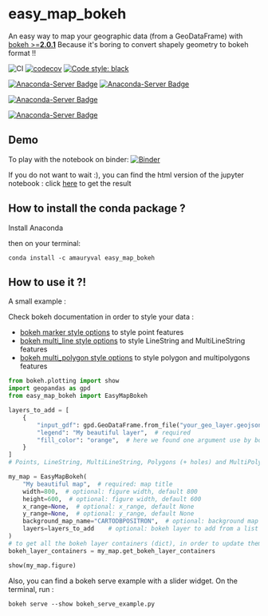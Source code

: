 # easy_map_bokeh
An easy way to map your geographic data (from a GeoDataFrame) with [bokeh >=__2.0.1__](https://github.com/bokeh/bokeh/tree/2.0.1)
Because it's boring to convert shapely geometry to bokeh format !!

![CI](https://github.com/amauryval/easy_map_bokeh/workflows/CI/badge.svg)
[![codecov](https://codecov.io/gh/amauryval/easy_map_bokeh/branch/master/graph/badge.svg)](https://codecov.io/gh/amauryval/easy_map_bokeh)
[![Code style: black](https://img.shields.io/badge/code%20style-black-000000.svg)](https://github.com/ambv/black)

[![Anaconda-Server Badge](https://anaconda.org/amauryval/easy_map_bokeh/badges/version.svg)](https://anaconda.org/amauryval/easy_map_bokeh)
[![Anaconda-Server Badge](https://anaconda.org/amauryval/easy_map_bokeh/badges/latest_release_date.svg)](https://anaconda.org/amauryval/easy_map_bokeh)

[![Anaconda-Server Badge](https://anaconda.org/amauryval/easy_map_bokeh/badges/platforms.svg)](https://anaconda.org/amauryval/easy_map_bokeh)

[![Anaconda-Server Badge](https://anaconda.org/amauryval/easy_map_bokeh/badges/installer/conda.svg)](https://conda.anaconda.org/amauryval)


## Demo

To play with the notebook on binder: [![Binder](https://mybinder.org/badge_logo.svg)](https://mybinder.org/v2/gh/amauryval/easy_map_bokeh/master?filepath=example.ipynb)

If you do not want to wait :), you can find the html version of the jupyter notebook : click [here](https://amauryval.github.io/easy_map_bokeh/) to get the result


## How to install the conda package ?
Install Anaconda

then on your terminal:
```
conda install -c amauryval easy_map_bokeh
```


## How to use it ?!

A small example :

Check bokeh documentation in order to style your data :
    
* [bokeh marker style options](https://docs.bokeh.org/en/latest/docs/reference/models/markers.html) to style point features
* [bokeh multi_line style options](https://docs.bokeh.org/en/latest/docs/reference/plotting.html?highlight=multi_polygons#bokeh.plotting.figure.Figure.multi_line) to style LineString and MultiLineString features
* [bokeh multi_polygon style options](https://docs.bokeh.org/en/latest/docs/reference/plotting.html?highlight=multi_polygons#bokeh.plotting.figure.Figure.multi_polygons) to style polygon and multipolygons features

```python
from bokeh.plotting import show
import geopandas as gpd
from easy_map_bokeh import EasyMapBokeh

layers_to_add = [
    {
        "input_gdf": gpd.GeoDataFrame.from_file("your_geo_layer.geojson"),
        "legend": "My beautiful layer",  # required
        "fill_color": "orange",  # here we found one argument use by bokeh to style your layer. Take care about geometry type
    }
]
# Points, LineString, MultiLineString, Polygons (+ holes) and MultiPolygons (+ holes) are supported

my_map = EasyMapBokeh(
    "My beautiful map",  # required: map title
    width=800,  # optional: figure width, default 800
    height=600,  # optional: figure width, default 600
    x_range=None,  # optional: x_range, default None
    y_range=None,  # optional: y_range, default None
    background_map_name="CARTODBPOSITRON",  # optional: background map name, default: CARTODBPOSITRON
    layers=layers_to_add    # optional: bokeh layer to add from a list of dict contains geodataframe settings, see dict above
)
# to get all the bokeh layer containers (dict), in order to update them (interactivity, slider... on a bokeh serve)
bokeh_layer_containers = my_map.get_bokeh_layer_containers

show(my_map.figure)
```


Also, you can find a bokeh serve example with a slider widget.
On the terminal, run :
```
bokeh serve --show bokeh_serve_example.py
```
